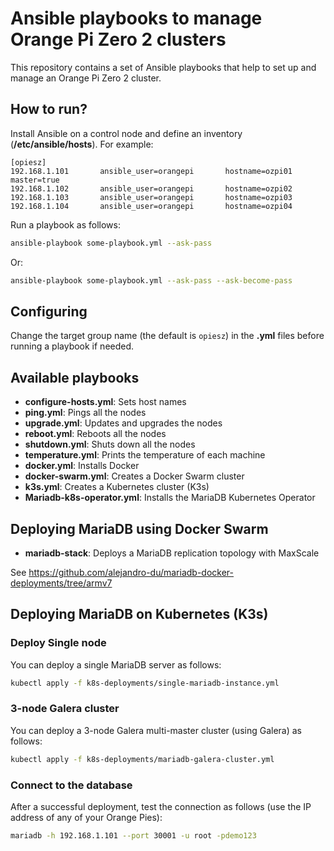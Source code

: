 # Ansible playbooks to manage Orange Pi Zero 2 clusters

This repository contains a set of Ansible playbooks that help to set up and manage an Orange Pi Zero 2 cluster.

## How to run?

Install Ansible on a control node and define an inventory (**/etc/ansible/hosts**). For example:

```
[opiesz]
192.168.1.101		ansible_user=orangepi		hostname=ozpi01	master=true
192.168.1.102		ansible_user=orangepi		hostname=ozpi02
192.168.1.103		ansible_user=orangepi		hostname=ozpi03
192.168.1.104		ansible_user=orangepi		hostname=ozpi04
```

Run a playbook as follows:

```bash
ansible-playbook some-playbook.yml --ask-pass
```

Or:

```bash
ansible-playbook some-playbook.yml --ask-pass --ask-become-pass
```

## Configuring

Change the target group name (the default is `opiesz`) in the **.yml** files before running a playbook if needed.

## Available playbooks

* **configure-hosts.yml**: Sets host names
* **ping.yml**: Pings all the nodes
* **upgrade.yml**: Updates and upgrades the nodes
* **reboot.yml**: Reboots all the nodes
* **shutdown.yml**: Shuts down all the nodes
* **temperature.yml**: Prints the temperature of each machine
* **docker.yml**: Installs Docker
* **docker-swarm.yml**: Creates a Docker Swarm cluster
* **k3s.yml**: Creates a Kubernetes cluster (K3s)
* **Mariadb-k8s-operator.yml**: Installs the MariaDB Kubernetes Operator

## Deploying MariaDB using Docker Swarm

* **mariadb-stack**: Deploys a MariaDB replication topology with MaxScale

See https://github.com/alejandro-du/mariadb-docker-deployments/tree/armv7

## Deploying MariaDB on Kubernetes (K3s)

### Deploy Single node

You can deploy a single MariaDB server as follows:

```sh
kubectl apply -f k8s-deployments/single-mariadb-instance.yml
```

### 3-node Galera cluster

You can deploy a 3-node Galera multi-master cluster (using Galera) as follows:

```sh
kubectl apply -f k8s-deployments/mariadb-galera-cluster.yml
```

### Connect to the database

After a successful deployment, test the connection as follows (use the IP address of any of your Orange Pies):

```sh
mariadb -h 192.168.1.101 --port 30001 -u root -pdemo123
````
